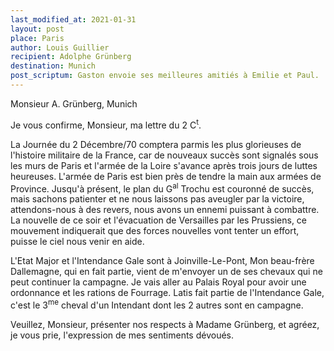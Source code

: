 ```yaml
---
last_modified_at: 2021-01-31
layout: post
place: Paris
author: Louis Guillier
recipient: Adolphe Grünberg
destination: Munich
post_scriptum: Gaston envoie ses meilleures amitiés à Emilie et Paul.
---
```


Monsieur A. Grünberg, Munich


Je vous confirme, Monsieur, ma lettre du 2 C<sup>t</sup>.

La Journée du 2 Décembre/70 comptera parmis les plus glorieuses de l'histoire
militaire de la France, car de nouveaux succès sont signalés sous les murs de
Paris et l'armée de la Loire s'avance après trois jours de luttes heureuses.
L'armée de Paris est bien près de tendre la main aux armées de Province.
Jusqu'à présent, le plan du G<sup>al</sup> Trochu est couronné de succès, mais sachons
patienter et ne nous laissons pas aveugler par la victoire, attendons-nous
à des revers, nous avons un ennemi puissant à combattre.
La nouvelle de ce soir et l'évacuation de Versailles par les Prussiens, ce
mouvement indiquerait que des forces nouvelles vont tenter un effort, puisse le
ciel nous venir en aide.

L'Etat Major et l'Intendance Gale sont à Joinville-Le-Pont, Mon beau-frère
Dallemagne, qui en fait partie, vient de m'envoyer un de ses chevaux qui ne
peut continuer la campagne.
Je vais aller au Palais Royal pour avoir une ordonnance et les rations de
Fourrage.
Latis fait partie de l'Intendance Gale, c'est le 3<sup>me</sup> cheval d'un Intendant dont
les 2 autres sont en campagne.

Veuillez, Monsieur, présenter nos respects à Madame Grünberg, et agréez, je
vous prie, l'expression de mes sentiments dévoués.
